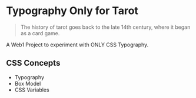 # Typography Only for Tarot

> The history of tarot goes back to the late 14th century, where it began as a card game.

A Web1 Project to experiment with ONLY CSS Typography.

## CSS Concepts
- Typography
- Box Model
- CSS Variables
